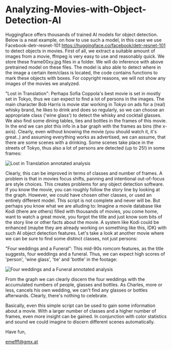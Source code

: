 # Analyzing-Movies-with-Object-Detection-AI
Huggingface offers thousands of trained AI models for object detection. Below is a neat example, on how to use such a model, in this case we use Facebook-detr-resnet-101 https://huggingface.co/facebook/detr-resnet-101 to detect objects in movies.
First of all, we extract a suitable amount of images from a movie, ffmpeg is very easy to use and reasonably quick. We store these frame00xy.jpg files in a folder. We will do inference with above pretrained model on these files.
The model is also able to detect where in the image a certain item/class is located, the code contains functions to mark these objects with boxes. For copyright reasons, we will not show any images of the movies we analyzed.

"Lost in Translation": Perhaps Sofia Coppola's best movie is set in mostly set in Tokyo, thus we can expect to find a lot of persons in the images. The main character Bob Harris is movie star working in Tokyo on ads for a (real) whisky brand, he likes to drink and does so regularly, so we can choose an appropriate class ('wine glass') to detect the whisky and cocktail glasses. We also find some dining tables, ties and bottles in the frames of this movie. In the end we can plot this info in a bar graph with the frames as bins (the x-axis). Clearly, even without knowing the movie (you should watch it, it's great..) and assuming everything works as advertised, we can assume, that there are some scenes with a drinking. Some scenes take place in the streets of Tokyo, thus also a lot of persons are detected (up to 25!) in some frames:

![Lost in Translation annotated analysis](https://github.com/user-attachments/assets/3516f01c-984f-4cf0-b728-5c13817e5ee3)

Clearly, this can be improved in terms of classes and number of frames. A problem is that in movies focus shifts, panning and intentional out-of-focus are style choices. This creates problems for any object detection software. If you know the movie, you can roughly follow the story line by looking at the graph. However, we could have chosen other classes, or used an entirely different model. This script is not complete and never will be. But perhaps you know what we are alluding to: Imagine a movie database like Kodi (there are others) filled with thousands of movies, you come home, want to watch a great movie, you forgot the title and just know som bits of the story line or other facts about the movie. A system like Kodi could be enhanced (maybe they are already working on something like this, IDK) with such AI object detection features.
Let's take a look at another movie where we can be sure to find some distinct classes, not just persons: 

"Four weddings and a Funeral": This mid-90s romcom features, as the title suggests, four weddings and a funeral. Thus, we can expect high scores of 'person', 'wine glass', 'tie' and 'bottle' in the footage:

![Four weddings and a Funeral annotated analysis](https://github.com/user-attachments/assets/d34a9248-ddb2-4548-8d75-5e6aba72be0b)

From the graph we can clearly discern the four weddings with the accumulated numbers of people, glasses and bottles. As Charles, more or less, cancels his own wedding, we can't find any glasses or bottles afterwards. Clearly, there's nothing to celebrate. 

Basically, even this simple script can be used to gain some information about a movie. With a larger number of classes and a higher number of frames, even more insight can be gained. In conjunction with color statistics and sound we could imagine to discern different scenes automatically.

Have fun,

emefff@gmx.at
